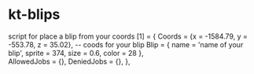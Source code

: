 # kt-blips
script for place a blip from your coords
[1] = { 
		Coords = {x = -1584.79, y = -553.78, z = 35.02},  -- coods for your blip
 		Blip = { name = 'name of your blip', sprite = 374, size = 0.6, color = 28 },  
		AllowedJobs = {},
		DeniedJobs = {},
	},
